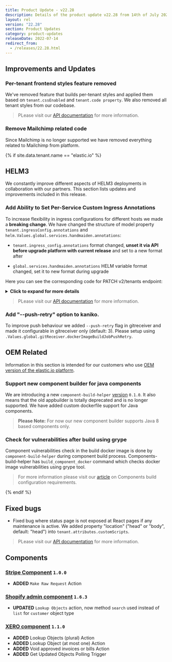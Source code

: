 ```yaml
---
title: Product Update - v22.28
description: Details of the product update v22.28 from 14th of July 2022.
layout: rel
version: "22.28"
section: Product Updates
category: product-updates
releaseDate: 2022-07-14
redirect_from:
  - /releases/22.28.html
---
```


## Improvements and Updates

### Per-tenant frontend styles feature removed

We've removed feature that builds per-tenant styles and applied them based on `tenant.cssEnabled` and `tenant.code property`. We also removed all tenant styles from our codebase.

> PLease visit our [API documentation]({{site.data.tenant.apiBaseUri}}/docs/v2/#tenants) for more information.

###  Remove Mailchimp related code

Since Mailchimp is no longer supported we have removed everything related to Mailchimp from platform.

{% if site.data.tenant.name == "elastic.io" %}

## HELM3

We constantly improve different aspects of HELM3 deployments in collaboration
with our partners. This section lists updates and improvements included in this release.

###   Add Ability to Set Per-Service Custom Ingress Annotations

To increase flexibility in ingress configurations for different hosts we made a **breaking change**. We have changed the structure of model property `tenant.ingressConfig.annotations` and `helm.Values.global.services.handmaiden.annotations`:

  * `tenant.ingress_config.annotations` format changed, **unset it via API before upgrade platform with current release** and set to a new format after

  * `global.services.handmaiden.annotations` HELM variable format changed, set it to new format during upgrade

 Here you can see the corresponding code for PATCH v2/tenants endpoint:

 <details close markdown="block"><summary><strong>Click to expand for more details</strong></summary>

 ```json
 {
     "data": {
         "type": "tenant",
         "attributes": {
             "ingress_config": {
                 "annotations": {
                     "app": {
                         "nginx/123": "123",
                         "nginx/456": "456"
                     },
                     "api": {
                         "nginx/123": "123",
                         "nginx/456": "456"
                     },
                     "webhooks": {
                         "nginx/mtls": "true",
                         "nginx/456": "456"
                     },
                     "apidocs": {
                         "nginx/mtls": "true",
                         "nginx/456": "456"
                     }
                 }
             }
         }
     }
 }
 ```

 </details>

> PLease visit our [API documentation]({{site.data.tenant.apiBaseUri}}/docs/v2/#tenants) for more information.

### Add "--push-retry" option to kaniko.

 To improve push behaviour we added `--push-retry` flag in gitreceiver and made it configurable in gitreceiver only (default: 3). Please setup using `.Values.global.gitReceiver.dockerImageBuildJobPushRetry`.

## OEM Related

Information in this section is intended for our customers who use
[OEM version of the elastic.io platform](https://www.elastic.io/saas-embedded-integration/).

### Support new component builder for java components

We are introducing a new `сomponent-build-helper` [version](https://www.npmjs.com/package/@elastic.io/component-build-helper) `0.1.0`. It also means that the old appbuilder is totally deprecated and is no longer supported. We have added custom dockerfile support for Java components.

> **Please Note:** For now our new component builder supports Java 8 based components only.

### Check for vulnerabilities after build using grype

Component vulnerabilities check in the build docker image is done by `сomponent-build-helper` during component build process. Components-build-helper has `build_component_docker` command which checks docker image vulnerabilities using grype tool.

> For more information please visit our [article](/developers/component-build-configuration) on Components build configuration requirements.

{% endif %}

## Fixed bugs

* Fixed bug where status page is not exposed at React pages if any maintenance is active. We added property "location" ("head" or "body", default: "head") into `tenant.attributes.customScripts`.

> PLease visit our [API documentation]({{site.data.tenant.apiBaseUri}}/docs/v2/#tenants) for more information.

## Components

### [Stripe Component](/components/stripe/) `1.0.0`

*   **ADDED** `Make Raw Request` Action

### [Shopify admin component](/components/shopify) `1.6.3`

*   **UPDATED** `Lookup Objects` action, now method `search` used instead of `list` for `customer` object type

### [XERO component](/components/xero) `1.1.0`

*   **ADDED** Lookup Objects (plural) Action
*   **ADDED** Lookup Object (at most one) Action
*   **ADDED** Void approved invoices or bills Action
*   **ADDED** Get Updated Objects Polling Trigger
